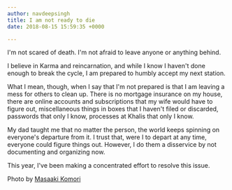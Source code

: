 ```yaml
---
author: navdeepsingh
title: I am not ready to die
date: 2018-08-15 15:59:35 +0000

---
```

I'm not scared of death. I'm not afraid to leave anyone or anything behind.

I believe in Karma and reincarnation, and while I know I haven't done enough to break the cycle, I am prepared to humbly accept my next station.

What I mean, though, when I say that I'm not prepared is that I am leaving a mess for others to clean up. There is no mortgage insurance on my house, there are online accounts and subscriptions that my wife would have to figure out, miscellaneous things in boxes that I haven't filed or discarded, passwords that only I know, processes at Khalis that only I know.

My dad taught me that no matter the person, the world keeps spinning on everyone's departure from it. I trust that, were I to depart at any time, everyone could figure things out. However, I do them a disservice by not documenting and organizing now.

This year, I've been making a concentrated effort to resolve this issue.

Photo by [Masaaki Komori](https://unsplash.com/@gaspanik)